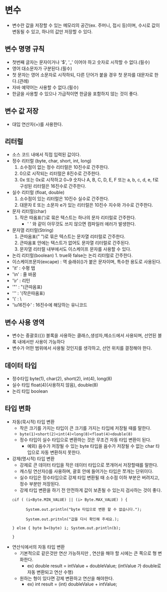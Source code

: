 # 변수
- 변수란 값을 저장할 수 있는 메모리의 공간(ex. 주머니, 접시 등)이며, 수시로 값이 변동될 수 있고, 하나의 값만 저장할 수 있다.

## 변수 명명 규칙
- 첫번째 글자는 문자이거나 '$', '_' 이어야 하고 숫자로 시작할 수 없다.(필수)
- 영어 대소문자가 구분된다.(필수)
- 첫 문자는 영어 소문자로 시작하되, 다른 단어가 붙을 경우 첫 문자를 대문자로 한다.(관례)
- 자바 예약어는 사용할 수 없다.(필수)
- 한글을 사용할 수 있으나 가급적이면 한글을 포함하지 않는 것이 좋다.

## 변수 값 저장
- 대입 연산자(=)를 사용한다.

## 리터럴
- 소스 코드 내에서 직접 입력된 값이다.
- 정수 리터럴 (byte, char, short, int, long)
   1. 소수점이 없는 정수 리터럴은 10진수로 간주한다.
   2. 0으로 시작되는 리터럴은 8진수로 간주한다.
   3. 0x 또는 0x로 시작하고 0~9 숫자나 A, B, C, D, E, F 또는 a, b, c, d, e, f로 구성된 리터럴은 16진수로 간주한다.
- 실수 리터럴 (float, double)
   1. 소수점이 있는 리터럴은 10진수 실수로 간주한다.
   2. 대문자 E 또는 소문자 e가 있는 리터럴은 10진수 지수와 가수로 간주한다.
- 문자 리터럴(char)
   1. 작은 따옴표(')로 묶은 텍스트는 하나의 문자 리터럴로 간주한다.
      - ' ' 와 같이 아무것도 쓰지 않으면 컴파일러 에러가 발생한다.
- 문자열 리터럴(String)
   1. 큰따옴표(" ")로 묶은 텍스트는 문자열 리터럴로 간주한다.
   2. 큰따옴표 안에는 텍스트가 없어도 문자열 리터럴로 간주된다.
   3. 문자열 리터럴 내부에서도 이스케이프 문자를 사용할 수 있다.
- 논리 리터럴(boolean) 1. true와 false는 논리 리터럴로 간주한다.
- 이스케이프문자(excape) : 역 슬래쉬(\)가 붙은 문자이며, 특수한 용도로 사용된다.
- '\t' : 수평 탭 
- '\n' : 줄 바꿈
- '\r' : 리턴
- '\"' : "(큰따옴표)
- '\'' : '(작은따옴표)
- '\\' : \
- '\u16진수' : 16진수에 해당하는 유니코드

## 변수 사용 영역
- 변수는 중괄호({}) 블록을 사용하는 클래스,생성자,메소드에서 사용되며, 선언된 블록 내에서만 사용이 가능하다
- 변수가 어떤 범위에서 사용될 것인지를 생각하고, 선언 위치를 결정해야 한다.

## 데이터 타입
- 정수타입 byte(1), char(2), short(2), int(4), long(8)
- 실수 타입 float(4)(사용하지 않음), double(8)
- 논리 타입 boolean

## 타입 변화
- 자동(묵시적) 타입 변환
   - 작은 크기를 가지는 타입이 큰 크기를 가지는 타입에 저장될 때를 말한다. 
   - ```byte(1)<short(2)<int(4)<long(8)<float(4)<double(8)```
   - 정수 타입이 실수 타입으로 변환하는 것은 무조건 자동 타입 변환이 된다.
      - 예외) 음수가 저장될 수 있는 byte 타입을 음수가 저장될 수 없는 char 타입으로 자동 변환하지 못한다.
- 강제(명시적) 타입 변환
   - 강제로 큰 데이터 타입을 작은 데이터 타입으로 쪼개어서 저장할때를 말한다.
   - 캐스팅 연산자()를 사용하며, 괄호 안에 들어가는 타입은 쪼개는 단위이다.
   - 실수 타입은 정수타입으로 강제 타입 변환될 때 소수점 이하 부분은 버려지고, 정수 부분만 저장된다. 
   - 강제 타입 변환을 하기 전 안전하게 값이 보존될 수 있는지 검사하는 것이 좋다.
   ```
   ○if ( (i<Byte.MIN_VALUE) || (i> Byte.MAX_VALUE) ) {

         System.out.println("byte 타입으로 변환 할 수 없습니다.");

         System.out.pritnln("값을 다시 확인해 주세요.);

   } else { byte b=(byte) i; System.out.println(b);

   }
   ```
- 연산식에서의 자동 타입 변환
   - 기본적으로 같은것만 연산 가능하지만 , 연산을 해야 할 시에는 큰 쪽으로 형 변화한다.
      - ex) double result = intValue + doubleValue; (intValue 가 double로 자동 변환되고 연산 수행)
   - 원하는 형이 있다면 강제 변환하고 연산을 해야한다.
      - ex) int result = (int) doubleValue + intValue;